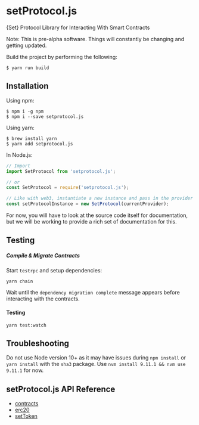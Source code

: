 # setProtocol.js
{Set} Protocol Library for Interacting With Smart Contracts

Note: This is pre-alpha software. Things will constantly be changing and getting updated.

Build the project by performing the following:
```shell
$ yarn run build
```

## Installation
Using npm:
```shell
$ npm i -g npm
$ npm i --save setprotocol.js
```
Using yarn:
```shell
$ brew install yarn
$ yarn add setprotocol.js
```

In Node.js:
```js
// Import
import SetProtocol from 'setprotocol.js';

// or
const SetProtocol = require('setprotocol.js');

// Like with web3, instantiate a new instance and pass in the provider
const setProtocolInstance = new SetProtocol(currentProvider);
```

For now, you will have to look at the source code itself for documentation, but we will be working to provide a rich set of documentation for this.

## Testing
##### Compile & Migrate Contracts

Start `testrpc` and setup dependencies:
```
yarn chain
```
Wait until the `dependency migration complete` message appears before interacting with the contracts.

#### Testing
```
yarn test:watch
```

## Troubleshooting
Do not use Node version 10+ as it may have issues during `npm install` or `yarn install` with the `sha3` package.  Use `nvm install 9.11.1 && nvm use 9.11.1` for now.

## setProtocol.js API Reference
* [contracts](docs/classes/_contracts_api_.contractsapi.md)
* [erc20](docs/classes/_erc20_api_.erc20api.md)
* [setToken](docs/classes/_settoken_api_.settokenapi.md)
